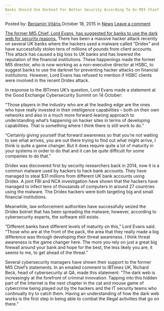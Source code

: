 ```yaml
---
Banks Should Use Darknet For Better Security According To Ex MI5 Chief Lord Evans
---
```

<article class="post-listing post-11811 post type-post status-publish format-standard hentry category-news tag-banks tag-chief tag-darknet tag-evans tag-lord tag-mi5 tag-security">
<div class="post-inner">
<span>Posted by: <a href="https://www.deepdotweb.com/author/benjaminvi/" title="">Benjamin Vitáris </a></span>
<span>October 18, 2015</span>
<span>in <a href="https://www.deepdotweb.com/category/news/" rel="category tag">News</a></span>
<span><a href="https://www.deepdotweb.com/2015/10/18/banks-should-use-darknet-for-better-security-according-to-ex-mi5-chief-lord-evans/#respond">Leave a comment</a></span>


<p><a href="http://www.ibtimes.co.uk/ex-mi5-chief-lord-evans-banks-should-use-dark-web-outsmart-dridex-hackers-1524000">The former MI5 Chief, Lord Evans, has suggested for banks to use the dark web for security reasons.</a> There has been a massive hacker attack recently on several UK banks where the hackers used a malware called ”Dridex” and have successfully stolen tens of millions of pounds from client accounts. This attack has caused a big loss to UK banks and has lowered the reputation of the financial institutions. These happenings made the former MI5 director, who is now working as a non-executive director at HSBC, to suggest banks to use the darknet for preventing hacker attacks on financial institutions. However, Lord Evans has refused to mention if HSBC clients were involved in the recent Dridex attack.</p>
<p>In response to the IBTimes UK’s question, Lord Evans made a statement at the Good Exchange Cybersecurity Summit on 14 October:</p>
<p>“Those players in the industry who are at the leading edge are the ones who have really invested in their intelligence capabilities &#8211; both on their own networks and also in a much more forward-leaning approach to understanding what&#8217;s happening on hacker sites in terms of developing capabilities. That is something where I think there is still work to do.”</p>
<p>&#8220;Certainly giving yourself that forward awareness so that you&#8217;re not waiting to see what arrives, you are out there trying to find out what might arrive, I think is quite a game changer. But it does require quite a lot of maturity in your systems in order to do that and it can be quite difficult for some companies to do that.&#8221;</p>
<p>Dridex was discovered first by security researchers back in 2014, now it is a common malware used by hackers to hack bank accounts. They have managed to steal $31 millions from different UK bank accounts using Dridex. A joint FBI and NCA investigation have shown that the hackers have managed to infect tens of thousands of computers in around 27 countries using the malware. The Dridex hackers were both targeting big and small financial institutions.</p>
<p>Meanwhile, law enforcement authorities have successfully seized the Dridex botnet that has been spreading the malware, however, according to cybersecurity experts, the software still exists.</p>
<p>&#8220;Different banks have different levels of maturity on this,&#8221; Lord Evans said. &#8220;Those who are at the front of the pack, the area that they really made a big difference was through developing their threat awareness. I think threat awareness is the game changer here. The more you rely on just a great big firewall around your bank and hope for the best, the less likely you are, it seems to me, to get ahead of the threat.&#8221;</p>
<p>Several cybersecurity managers have shown their support to the former MI5 Chief’s statements. In an emailed comment to IBTimes UK, Richard Beck, head of cybersecurity at QA, made this statement: &#8220;The dark web is increasingly at the forefront of criminal innovation. Tapping into this hidden part of the Internet is the next chapter in the cat and mouse game of cybercrime being played out by the hackers and the IT security teams who continually try to catch them. Having an understanding of how the dark web works is the first step in being able to combat the illegal activities that go on there.&#8221;</p>
</div>
<span style="display:none"><a href="https://www.deepdotweb.com/tag/banks/" rel="tag">banks</a> <a href="https://www.deepdotweb.com/tag/chief/" rel="tag">chief</a> <a href="https://www.deepdotweb.com/tag/darknet/" rel="tag">darknet</a> <a href="https://www.deepdotweb.com/tag/evans/" rel="tag">evans</a> <a href="https://www.deepdotweb.com/tag/lord/" rel="tag">lord</a> <a href="https://www.deepdotweb.com/tag/mi5/" rel="tag">mi5</a> <a href="https://www.deepdotweb.com/tag/security/" rel="tag">security</a></span> <span style="display:none" class="updated">2015-10-18<a href="https://www.deepdotweb.com/author/benjaminvi/" title="Posts by Benjamin Vitáris" rel="author">Benjamin Vitáris</a></strong></div>
</div>
</article>

